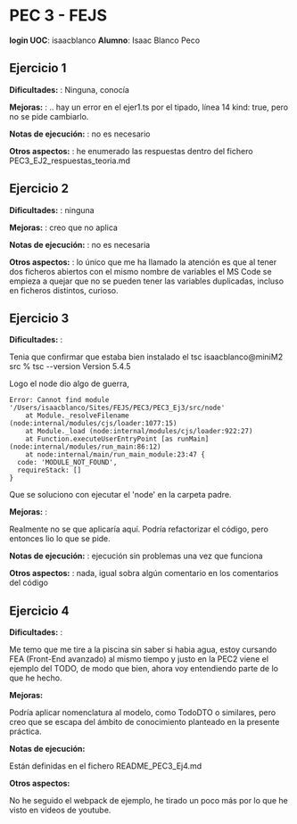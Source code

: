 # PEC 3 - FEJS

**login UOC**: isaacblanco
**Alumno**: Isaac Blanco Peco

## Ejercicio 1

**Dificultades:** : Ninguna, conocía

**Mejoras:** : .. hay un error en el ejer1.ts por el tipado, línea 14 kind: true, pero no se pide cambiarlo.

**Notas de ejecución:** : no es necesario

**Otros aspectos:** : he enumerado las respuestas dentro del fichero PEC3_EJ2_respuestas_teoria.md

## Ejercicio 2

**Dificultades:** : ninguna

**Mejoras:** : creo que no aplica

**Notas de ejecución:** : no es necesaria

**Otros aspectos:** : lo único que me ha llamado la atención es que al tener dos ficheros abiertos con el mismo nombre de variables el MS Code se empieza a quejar que no se pueden tener las variables duplicadas, incluso en ficheros distintos, curioso.

## Ejercicio 3

**Dificultades:** :

Tenia que confirmar que estaba bien instalado el tsc
isaacblanco@miniM2 src % tsc --version
Version 5.4.5

Logo el node dio algo de guerra,

```
Error: Cannot find module '/Users/isaacblanco/Sites/FEJS/PEC3/PEC3_Ej3/src/node'
    at Module._resolveFilename (node:internal/modules/cjs/loader:1077:15)
    at Module._load (node:internal/modules/cjs/loader:922:27)
    at Function.executeUserEntryPoint [as runMain] (node:internal/modules/run_main:86:12)
    at node:internal/main/run_main_module:23:47 {
  code: 'MODULE_NOT_FOUND',
  requireStack: []
}
```

Que se soluciono con ejecutar el 'node' en la carpeta padre.

**Mejoras:** :

Realmente no se que aplicaría aquí. Podría refactorizar el código, pero entonces lio lo que se pide.

**Notas de ejecución:** : ejecución sin problemas una vez que funciona

**Otros aspectos:** : nada, igual sobra algún comentario en los comentarios del código

## Ejercicio 4

**Dificultades:** :

Me temo que me tire a la piscina sin saber si habia agua, estoy cursando FEA (Front-End avanzado) al mismo tiempo y justo en la PEC2 viene el ejemplo del TODO, de modo que bien, ahora voy entendiendo parte de lo que he hecho.

**Mejoras:**

Podría aplicar nomenclatura al modelo, como TodoDTO o similares, pero creo que se escapa del ámbito de conocimiento planteado en la presente práctica.

**Notas de ejecución:**

Están definidas en el fichero README_PEC3_Ej4.md

**Otros aspectos:**

No he seguido el webpack de ejemplo, he tirado un poco más por lo que he visto en videos de youtube.
